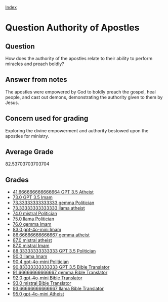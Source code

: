 
[Index](../../index.md)
# Question Authority of Apostles
## Question
How does the authority of the apostles relate to their ability to perform miracles and preach boldly?

## Answer from notes
The apostles were empowered by God to boldly preach the gospel, heal people, and cast out demons, demonstrating the authority given to them by Jesus.

## Concern used for grading
Exploring the divine empowerment and authority bestowed upon the apostles for ministry.

## Average Grade
82.53703703703704

## Grades
 * [41.666666666666664 GPT 3.5 Atheist](../answers/GPT_3.5_Atheist/Authority_of_Apostles.md)
 * [73.0 GPT 3.5 Imam](../answers/GPT_3.5_Imam/Authority_of_Apostles.md)
 * [73.33333333333333 gemma Politician](../answers/gemma_Politician/Authority_of_Apostles.md)
 * [73.33333333333333 llama atheist](../answers/llama_atheist/Authority_of_Apostles.md)
 * [74.0 mistral Politician](../answers/mistral_Politician/Authority_of_Apostles.md)
 * [75.0 llama Politician](../answers/llama_Politician/Authority_of_Apostles.md)
 * [76.0 gemma Imam](../answers/gemma_Imam/Authority_of_Apostles.md)
 * [83.0 gpt-4o-mini Imam](../answers/gpt-4o-mini_Imam/Authority_of_Apostles.md)
 * [86.66666666666667 gemma atheist](../answers/gemma_atheist/Authority_of_Apostles.md)
 * [87.0 mistral atheist](../answers/mistral_atheist/Authority_of_Apostles.md)
 * [87.0 mistral Imam](../answers/mistral_Imam/Authority_of_Apostles.md)
 * [88.33333333333333 GPT 3.5 Politician](../answers/GPT_3.5_Politician/Authority_of_Apostles.md)
 * [90.0 llama Imam](../answers/llama_Imam/Authority_of_Apostles.md)
 * [90.4 gpt-4o-mini Politician](../answers/gpt-4o-mini_Politician/Authority_of_Apostles.md)
 * [90.83333333333333 GPT 3.5 Bible Translator](../answers/GPT_3.5_Bible_Translator/Authority_of_Apostles.md)
 * [91.66666666666667 gemma Bible Translator](../answers/gemma_Bible_Translator/Authority_of_Apostles.md)
 * [92.0 gpt-4o-mini Bible Translator](../answers/gpt-4o-mini_Bible_Translator/Authority_of_Apostles.md)
 * [93.0 mistral Bible Translator](../answers/mistral_Bible_Translator/Authority_of_Apostles.md)
 * [93.66666666666667 llama Bible Translator](../answers/llama_Bible_Translator/Authority_of_Apostles.md)
 * [95.0 gpt-4o-mini Atheist](../answers/gpt-4o-mini_Atheist/Authority_of_Apostles.md)
